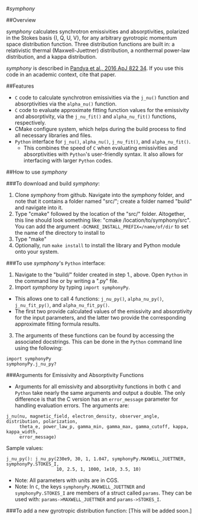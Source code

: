 #*symphony*

##Overview

*symphony* calculates synchrotron emissivities and absorptivities, polarized in the Stokes basis {I, Q, U, V}, for any arbitrary gyrotropic momentum space distribution function.  Three distribution functions are built in: a relativistic thermal (Maxwell-Juettner) distribution, a nonthermal power-law distribution, and a kappa distribution.

*symphony* is described in [Pandya et al., 2016 ApJ 822 34](http://dx.doi.org/10.3847/0004-637X/822/1/34). If you use this code in an academic context, cite that paper.

##Features

* `C` code to calculate synchrotron emissivities via the `j_nu()` function and absorptivities via the `alpha_nu()` function.
* `C` code to evaluate approximate fitting function values for the emissivity and absorptivity, via the `j_nu_fit()` and `alpha_nu_fit()` functions, respectively.
* CMake configure system, which helps during the build process to find all necessary libraries and files.
* `Python` interface for `j_nu()`, `alpha_nu()`, `j_nu_fit()`, and `alpha_nu_fit()`.
  * This combines the speed of `C` when evaluating emissivities and absorptivities with `Python`'s user-friendly syntax.  It also allows for interfacing with larger `Python` codes.

##How to use *symphony*

###To download and build *symphony*:
 1. Clone *symphony* from github.  Navigate into the *symphony* folder, and note that it contains a folder named "src/"; create a folder named "build" and navigate into it.
 2. Type "cmake" followed by the location of the "src/" folder.  Altogether, this line should look something like: "cmake /location/to/symphony/src". You can add the argument `-DCMAKE_INSTALL_PREFIX=/name/of/dir` to set the name of the directory to install to
 3. Type "make"
 4. Optionally, run `make install` to install the library and Python module onto your system.

###To use *symphony*'s `Python` interface:
 1. Navigate to the "build/" folder created in step 1., above.  Open `Python` in the command line or by writing a ".py" file.
 2. Import *symphony* by typing `import symphonyPy`.  
  * This allows one to call 4 functions: `j_nu_py()`, `alpha_nu_py()`, `j_nu_fit_py()`, and `alpha_nu_fit_py()`.  
  * The first two provide calculated values of the emissivity and absorptivity for the input parameters, and the latter two provide the corresponding approximate fitting formula results.
 3. The arguments of these functions can be found by accessing the associated docstrings.  This can be done in the `Python` command line using the following: 
```
import symphonyPy
symphonyPy.j_nu_py?
```

###Arguments for Emissivity and Absorptivity Functions
* Arguments for all emissivity and absorptivity functions in both `C` and `Python` take nearly the same arguments and output a double.  The only difference is that the C version has an `error_message` parameter for handling evaluation errors. The arguments are: 
```
j_nu(nu, magnetic_field, electron_density, observer_angle, distribution, polarization, 
     theta_e, power_law_p, gamma_min, gamma_max, gamma_cutoff, kappa, kappa_width,
	 error_message)
```
Sample values:
```
j_nu_py(): j_nu_py(230e9, 30, 1, 1.047, symphonyPy.MAXWELL_JUETTNER, symphonyPy.STOKES_I,
                   10, 2.5, 1, 1000, 1e10, 3.5, 10)
```
* Note: All parameters with units are in CGS.
* Note: In `C`, the keys `symphonyPy.MAXWELL_JUETTNER` and `symphonyPy.STOKES_I` are members of a struct called `params`.  They can be used with: `params->MAXWELL_JUETTNER` and `params->STOKES_I`.

###To add a new gyrotropic distribution function:
[This will be added soon.]
